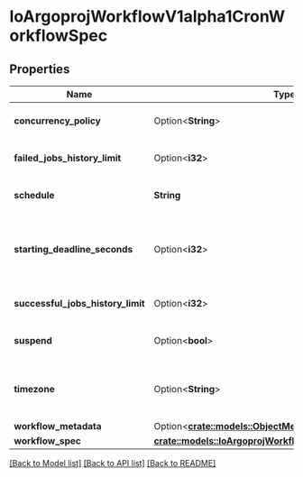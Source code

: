 # IoArgoprojWorkflowV1alpha1CronWorkflowSpec

## Properties

Name | Type | Description | Notes
------------ | ------------- | ------------- | -------------
**concurrency_policy** | Option<**String**> | ConcurrencyPolicy is the K8s-style concurrency policy that will be used | [optional]
**failed_jobs_history_limit** | Option<**i32**> | FailedJobsHistoryLimit is the number of failed jobs to be kept at a time | [optional]
**schedule** | **String** | Schedule is a schedule to run the Workflow in Cron format | 
**starting_deadline_seconds** | Option<**i32**> | StartingDeadlineSeconds is the K8s-style deadline that will limit the time a CronWorkflow will be run after its original scheduled time if it is missed. | [optional]
**successful_jobs_history_limit** | Option<**i32**> | SuccessfulJobsHistoryLimit is the number of successful jobs to be kept at a time | [optional]
**suspend** | Option<**bool**> | Suspend is a flag that will stop new CronWorkflows from running if set to true | [optional]
**timezone** | Option<**String**> | Timezone is the timezone against which the cron schedule will be calculated, e.g. \"Asia/Tokyo\". Default is machine's local time. | [optional]
**workflow_metadata** | Option<[**crate::models::ObjectMeta**](ObjectMeta.md)> |  | [optional]
**workflow_spec** | [**crate::models::IoArgoprojWorkflowV1alpha1WorkflowSpec**](io.argoproj.workflow.v1alpha1.WorkflowSpec.md) |  | 

[[Back to Model list]](../README.md#documentation-for-models) [[Back to API list]](../README.md#documentation-for-api-endpoints) [[Back to README]](../README.md)


